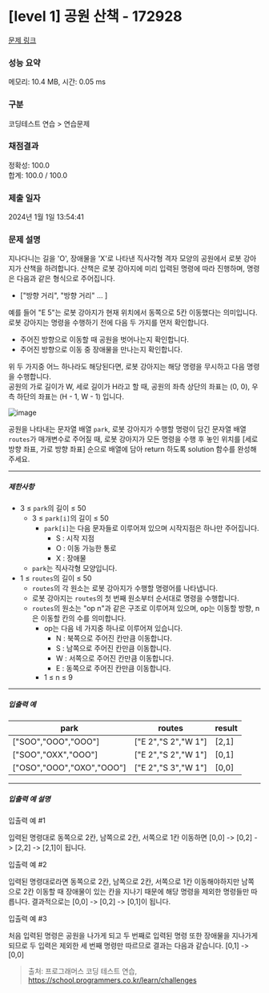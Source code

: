 # [level 1] 공원 산책 - 172928 

[문제 링크](https://school.programmers.co.kr/learn/courses/30/lessons/172928) 

### 성능 요약

메모리: 10.4 MB, 시간: 0.05 ms

### 구분

코딩테스트 연습 > 연습문제

### 채점결과

정확성: 100.0<br/>합계: 100.0 / 100.0

### 제출 일자

2024년 1월 1일 13:54:41

### 문제 설명

<p>지나다니는 길을 'O', 장애물을 'X'로 나타낸 직사각형 격자 모양의 공원에서 로봇 강아지가 산책을 하려합니다. 산책은 로봇 강아지에 미리 입력된 명령에 따라 진행하며, 명령은 다음과 같은 형식으로 주어집니다.</p>

<ul>
<li>["방향 거리", "방향 거리" … ]</li>
</ul>

<p>예를 들어 "E 5"는 로봇 강아지가 현재 위치에서 동쪽으로 5칸 이동했다는 의미입니다. 로봇 강아지는 명령을 수행하기 전에 다음 두 가지를 먼저 확인합니다.</p>

<ul>
<li>주어진 방향으로 이동할 때 공원을 벗어나는지 확인합니다.</li>
<li>주어진 방향으로 이동 중 장애물을 만나는지 확인합니다.</li>
</ul>

<p>위 두 가지중 어느 하나라도 해당된다면, 로봇 강아지는 해당 명령을 무시하고 다음 명령을 수행합니다.<br>
공원의 가로 길이가 W, 세로 길이가 H라고 할 때, 공원의 좌측 상단의 좌표는 (0, 0), 우측 하단의 좌표는 (H - 1, W - 1) 입니다.</p>

<p><img src="https://user-images.githubusercontent.com/62426665/217702316-1bd5d3ba-c1d7-4133-bfb5-36bdc85a08ba.png" title="" alt="image"></p>

<p>공원을 나타내는 문자열 배열 <code>park</code>, 로봇 강아지가 수행할 명령이 담긴 문자열 배열 <code>routes</code>가 매개변수로 주어질 때, 로봇 강아지가 모든 명령을 수행 후 놓인 위치를 [세로 방향 좌표, 가로 방향 좌표] 순으로 배열에 담아 return 하도록 solution 함수를 완성해주세요.</p>

<hr>

<h5>제한사항</h5>

<ul>
<li>3 ≤ <code>park</code>의 길이 ≤ 50

<ul>
<li>3 ≤ <code>park[i]</code>의 길이 ≤ 50

<ul>
<li><code>park[i]</code>는 다음 문자들로 이루어져 있으며 시작지점은 하나만 주어집니다.

<ul>
<li>S : 시작 지점</li>
<li>O : 이동 가능한 통로</li>
<li>X : 장애물</li>
</ul></li>
</ul></li>
<li><code>park</code>는 직사각형 모양입니다.</li>
</ul></li>
<li>1 ≤ <code>routes</code>의 길이 ≤ 50

<ul>
<li><code>routes</code>의 각 원소는 로봇 강아지가 수행할 명령어를 나타냅니다.</li>
<li>로봇 강아지는 <code>routes</code>의 첫 번째 원소부터 순서대로 명령을 수행합니다.</li>
<li><code>routes</code>의 원소는 "op n"과 같은 구조로 이루어져 있으며, op는 이동할 방향, n은 이동할 칸의 수를 의미합니다.

<ul>
<li>op는 다음 네 가지중 하나로 이루어져 있습니다.

<ul>
<li>N : 북쪽으로 주어진 칸만큼 이동합니다.</li>
<li>S : 남쪽으로 주어진 칸만큼 이동합니다.</li>
<li>W : 서쪽으로 주어진 칸만큼 이동합니다.</li>
<li>E : 동쪽으로 주어진 칸만큼 이동합니다.</li>
</ul></li>
<li>1 ≤ n ≤ 9</li>
</ul></li>
</ul></li>
</ul>

<hr>

<h5>입출력 예</h5>
<table class="table">
        <thead><tr>
<th>park</th>
<th>routes</th>
<th>result</th>
</tr>
</thead>
        <tbody><tr>
<td>["SOO","OOO","OOO"]</td>
<td>["E 2","S 2","W 1"]</td>
<td>[2,1]</td>
</tr>
<tr>
<td>["SOO","OXX","OOO"]</td>
<td>["E 2","S 2","W 1"]</td>
<td>[0,1]</td>
</tr>
<tr>
<td>["OSO","OOO","OXO","OOO"]</td>
<td>["E 2","S 3","W 1"]</td>
<td>[0,0]</td>
</tr>
</tbody>
      </table>
<hr>

<h5>입출력 예 설명</h5>

<p>입출력 예 #1</p>

<p>입력된 명령대로 동쪽으로 2칸, 남쪽으로 2칸, 서쪽으로 1칸 이동하면 [0,0] -&gt; [0,2] -&gt; [2,2] -&gt; [2,1]이 됩니다.</p>

<p>입출력 예 #2</p>

<p>입력된 명령대로라면 동쪽으로 2칸, 남쪽으로 2칸, 서쪽으로 1칸 이동해야하지만 남쪽으로 2칸 이동할 때 장애물이 있는 칸을 지나기 때문에 해당 명령을 제외한 명령들만 따릅니다. 결과적으로는 [0,0] -&gt; [0,2] -&gt; [0,1]이 됩니다.</p>

<p>입출력 예 #3</p>

<p>처음 입력된 명령은 공원을 나가게 되고 두 번째로 입력된 명령 또한 장애물을 지나가게 되므로 두 입력은 제외한 세 번째 명령만 따르므로 결과는 다음과 같습니다. [0,1] -&gt; [0,0]</p>


> 출처: 프로그래머스 코딩 테스트 연습, https://school.programmers.co.kr/learn/challenges